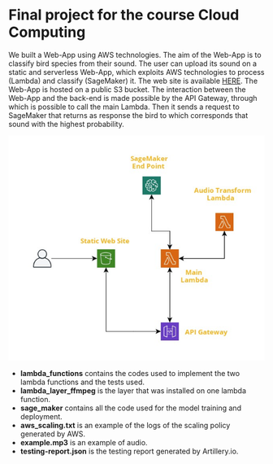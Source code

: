 # Final project for the course Cloud Computing

We built a Web-App using AWS technologies. The aim of the Web-App is to classify bird species from their sound. The user can upload its sound on a static and serverless Web-App, which exploits AWS technologies to process (Lambda) and classify (SageMaker) it. The web site is available [HERE](http://bird-sound-app.s3-website-us-east-1.amazonaws.com).
The Web-App is hosted on a public S3 bucket. The interaction between the Web-App and the back-end is made possible by the API Gateway, through which is possible to call the main Lambda. Then it sends a request to SageMaker that returns as response the bird to which corresponds that sound with the highest probability.

![Architecture](/img/architecture.jpg)


* **lambda_functions** contains the codes used to implement the two lambda functions and the tests used.
* **lambda_layer_ffmpeg** is the layer that was installed on one lambda function.
* **sage_maker** contains all the code used for the model training and deployment.
* **aws_scaling.txt** is an example of the logs of the scaling policy generated by AWS.
* **example.mp3** is an example of audio.
* **testing-report.json** is the testing report generated by Artillery.io.
